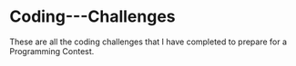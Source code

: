 # Coding---Challenges
These are all the coding challenges that I have completed to prepare for a Programming Contest.
